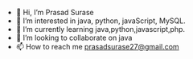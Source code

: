 - 👋 Hi, I’m Prasad Surase
- 👀 I’m interested in java, python, javaScript, MySQL.
- 🌱 I’m currently learning java,python,javascript,php.
- 💞️ I’m looking to collaborate on java 
- 📫 How to reach me prasadsurase27@gmail.com

<!---
Prasadsurase27/Prasadsurase27 is a ✨ special ✨ repository because its `README.md` (this file) appears on your GitHub profile.
You can click the Preview link to take a look at your changes.
--->
